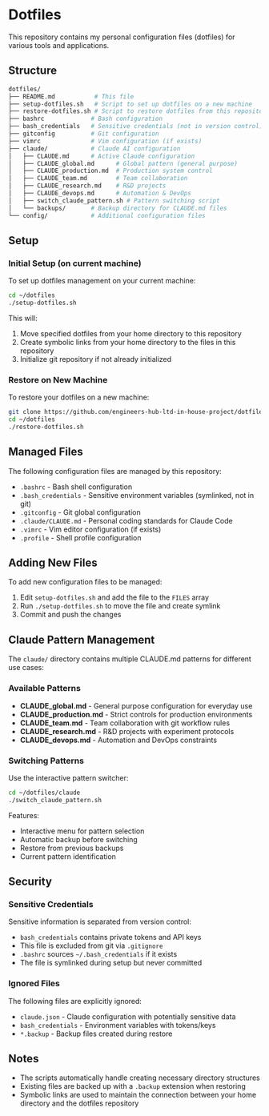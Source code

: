 # Dotfiles

This repository contains my personal configuration files (dotfiles) for various
tools and applications.

## Structure

```bash
dotfiles/
├── README.md           # This file
├── setup-dotfiles.sh   # Script to set up dotfiles on a new machine
├── restore-dotfiles.sh # Script to restore dotfiles from this repository
├── bashrc             # Bash configuration
├── bash_credentials   # Sensitive credentials (not in version control)
├── gitconfig          # Git configuration
├── vimrc              # Vim configuration (if exists)
├── claude/            # Claude AI configuration
│   ├── CLAUDE.md      # Active Claude configuration
│   ├── CLAUDE_global.md      # Global pattern (general purpose)
│   ├── CLAUDE_production.md  # Production system control
│   ├── CLAUDE_team.md        # Team collaboration
│   ├── CLAUDE_research.md    # R&D projects
│   ├── CLAUDE_devops.md      # Automation & DevOps
│   ├── switch_claude_pattern.sh # Pattern switching script
│   └── backups/       # Backup directory for CLAUDE.md files
└── config/            # Additional configuration files
```

## Setup

### Initial Setup (on current machine)

To set up dotfiles management on your current machine:

```bash
cd ~/dotfiles
./setup-dotfiles.sh
```

This will:

1. Move specified dotfiles from your home directory to this repository
2. Create symbolic links from your home directory to the files in this repository
3. Initialize git repository if not already initialized

### Restore on New Machine

To restore your dotfiles on a new machine:

```bash
git clone https://github.com/engineers-hub-ltd-in-house-project/dotfiles.git ~/dotfiles
cd ~/dotfiles
./restore-dotfiles.sh
```

## Managed Files

The following configuration files are managed by this repository:

- `.bashrc` - Bash shell configuration
- `.bash_credentials` - Sensitive environment variables (symlinked, not in git)
- `.gitconfig` - Git global configuration
- `.claude/CLAUDE.md` - Personal coding standards for Claude Code
- `.vimrc` - Vim editor configuration (if exists)
- `.profile` - Shell profile configuration

## Adding New Files

To add new configuration files to be managed:

1. Edit `setup-dotfiles.sh` and add the file to the `FILES` array
2. Run `./setup-dotfiles.sh` to move the file and create symlink
3. Commit and push the changes

## Claude Pattern Management

The `claude/` directory contains multiple CLAUDE.md patterns for different use cases:

### Available Patterns

- **CLAUDE_global.md** - General purpose configuration for everyday use
- **CLAUDE_production.md** - Strict controls for production environments
- **CLAUDE_team.md** - Team collaboration with git workflow rules
- **CLAUDE_research.md** - R&D projects with experiment protocols
- **CLAUDE_devops.md** - Automation and DevOps constraints

### Switching Patterns
Use the interactive pattern switcher:

```bash
cd ~/dotfiles/claude
./switch_claude_pattern.sh
```

Features:

- Interactive menu for pattern selection
- Automatic backup before switching
- Restore from previous backups
- Current pattern identification

## Security

### Sensitive Credentials

Sensitive information is separated from version control:

- `bash_credentials` contains private tokens and API keys
- This file is excluded from git via `.gitignore`
- `.bashrc` sources `~/.bash_credentials` if it exists
- The file is symlinked during setup but never committed

### Ignored Files

The following files are explicitly ignored:

- `claude.json` - Claude configuration with potentially sensitive data
- `bash_credentials` - Environment variables with tokens/keys
- `*.backup` - Backup files created during restore

## Notes

- The scripts automatically handle creating necessary directory structures
- Existing files are backed up with a `.backup` extension when restoring
- Symbolic links are used to maintain the connection between your home
  directory and the dotfiles repository
